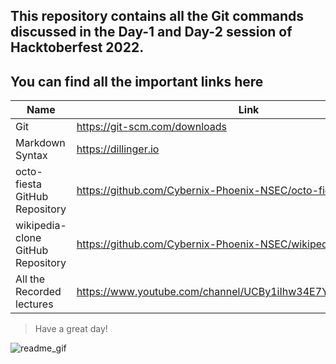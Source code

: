 ## This repository contains all the Git commands discussed in the Day-1 and Day-2 session of Hacktoberfest 2022.

## You can find all the important links here

| Name | Link |
| ------ | ------ |
| Git | https://git-scm.com/downloads |
| Markdown Syntax | https://dillinger.io |
| octo-fiesta GitHub Repository| https://github.com/Cybernix-Phoenix-NSEC/octo-fiesta |
| wikipedia-clone GitHub Repository| https://github.com/Cybernix-Phoenix-NSEC/wikipedia-clone |
| All the Recorded lectures| https://www.youtube.com/channel/UCBy1iIhw34E7YlHQ8tc4rDA/videos |



>Have a great day!


![readme_gif](https://user-images.githubusercontent.com/87913587/197389233-29428663-702d-4430-835a-1e8ced43893d.gif)
